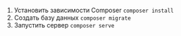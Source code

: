 1. Установить зависимости Composer ``composer install``
2. Создать базу данных ``composer migrate``
3. Запустить сервер ``composer serve``
